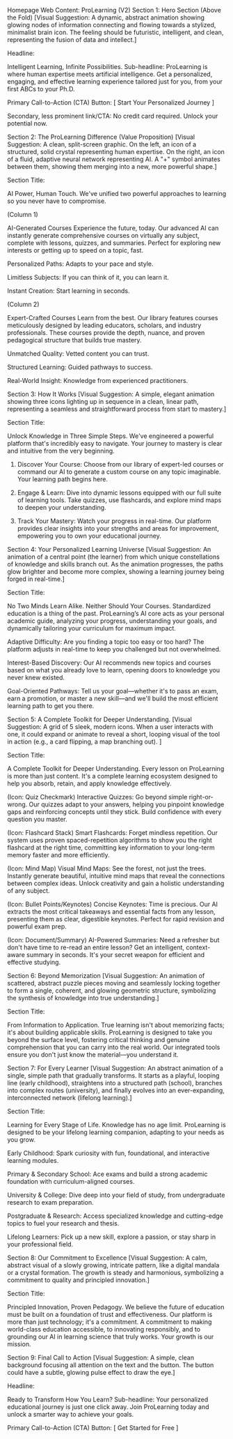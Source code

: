 Homepage Web Content: ProLearning (V2)
Section 1: Hero Section (Above the Fold)
[Visual Suggestion: A dynamic, abstract animation showing glowing nodes of information connecting and flowing towards a stylized, minimalist brain icon. The feeling should be futuristic, intelligent, and clean, representing the fusion of data and intellect.]

Headline:

Intelligent Learning, Infinite Possibilities.
Sub-headline:
ProLearning is where human expertise meets artificial intelligence. Get a personalized, engaging, and effective learning experience tailored just for you, from your first ABCs to your Ph.D.

Primary Call-to-Action (CTA) Button:
[ Start Your Personalized Journey ]

Secondary, less prominent link/CTA:
No credit card required. Unlock your potential now.

Section 2: The ProLearning Difference (Value Proposition)
[Visual Suggestion: A clean, split-screen graphic. On the left, an icon of a structured, solid crystal representing human expertise. On the right, an icon of a fluid, adaptive neural network representing AI. A "+" symbol animates between them, showing them merging into a new, more powerful shape.]

Section Title:

AI Power, Human Touch.
We've unified two powerful approaches to learning so you never have to compromise.

(Column 1)

AI-Generated Courses
Experience the future, today. Our advanced AI can instantly generate comprehensive courses on virtually any subject, complete with lessons, quizzes, and summaries. Perfect for exploring new interests or getting up to speed on a topic, fast.

Personalized Paths: Adapts to your pace and style.

Limitless Subjects: If you can think of it, you can learn it.

Instant Creation: Start learning in seconds.

(Column 2)

Expert-Crafted Courses
Learn from the best. Our library features courses meticulously designed by leading educators, scholars, and industry professionals. These courses provide the depth, nuance, and proven pedagogical structure that builds true mastery.

Unmatched Quality: Vetted content you can trust.

Structured Learning: Guided pathways to success.

Real-World Insight: Knowledge from experienced practitioners.

Section 3: How It Works
[Visual Suggestion: A simple, elegant animation showing three icons lighting up in sequence in a clean, linear path, representing a seamless and straightforward process from start to mastery.]

Section Title:

Unlock Knowledge in Three Simple Steps.
We've engineered a powerful platform that's incredibly easy to navigate. Your journey to mastery is clear and intuitive from the very beginning.

1. Discover Your Course: Choose from our library of expert-led courses or command our AI to generate a custom course on any topic imaginable. Your learning path begins here.

2. Engage & Learn: Dive into dynamic lessons equipped with our full suite of learning tools. Take quizzes, use flashcards, and explore mind maps to deepen your understanding.

3. Track Your Mastery: Watch your progress in real-time. Our platform provides clear insights into your strengths and areas for improvement, empowering you to own your educational journey.

Section 4: Your Personalized Learning Universe
[Visual Suggestion: An animation of a central point (the learner) from which unique constellations of knowledge and skills branch out. As the animation progresses, the paths glow brighter and become more complex, showing a learning journey being forged in real-time.]

Section Title:

No Two Minds Learn Alike. Neither Should Your Courses.
Standardized education is a thing of the past. ProLearning’s AI core acts as your personal academic guide, analyzing your progress, understanding your goals, and dynamically tailoring your curriculum for maximum impact.

Adaptive Difficulty: Are you finding a topic too easy or too hard? The platform adjusts in real-time to keep you challenged but not overwhelmed.

Interest-Based Discovery: Our AI recommends new topics and courses based on what you already love to learn, opening doors to knowledge you never knew existed.

Goal-Oriented Pathways: Tell us your goal—whether it's to pass an exam, earn a promotion, or master a new skill—and we'll build the most efficient learning path to get you there.

Section 5: A Complete Toolkit for Deeper Understanding.
[Visual Suggestion: A grid of 5 sleek, modern icons. When a user interacts with one, it could expand or animate to reveal a short, looping visual of the tool in action (e.g., a card flipping, a map branching out). ]

Section Title:

A Complete Toolkit for Deeper Understanding.
Every lesson on ProLearning is more than just content. It's a complete learning ecosystem designed to help you absorb, retain, and apply knowledge effectively.

(Icon: Quiz Checkmark)
Interactive Quizzes: Go beyond simple right-or-wrong. Our quizzes adapt to your answers, helping you pinpoint knowledge gaps and reinforcing concepts until they stick. Build confidence with every question you master.

(Icon: Flashcard Stack)
Smart Flashcards: Forget mindless repetition. Our system uses proven spaced-repetition algorithms to show you the right flashcard at the right time, committing key information to your long-term memory faster and more efficiently.

(Icon: Mind Map)
Visual Mind Maps: See the forest, not just the trees. Instantly generate beautiful, intuitive mind maps that reveal the connections between complex ideas. Unlock creativity and gain a holistic understanding of any subject.

(Icon: Bullet Points/Keynotes)
Concise Keynotes: Time is precious. Our AI extracts the most critical takeaways and essential facts from any lesson, presenting them as clear, digestible keynotes. Perfect for rapid revision and powerful exam prep.

(Icon: Document/Summary)
AI-Powered Summaries: Need a refresher but don't have time to re-read an entire lesson? Get an intelligent, context-aware summary in seconds. It's your secret weapon for efficient and effective studying.

Section 6: Beyond Memorization
[Visual Suggestion: An animation of scattered, abstract puzzle pieces moving and seamlessly locking together to form a single, coherent, and glowing geometric structure, symbolizing the synthesis of knowledge into true understanding.]

Section Title:

From Information to Application.
True learning isn't about memorizing facts; it's about building applicable skills. ProLearning is designed to take you beyond the surface level, fostering critical thinking and genuine comprehension that you can carry into the real world. Our integrated tools ensure you don't just know the material—you understand it.

Section 7: For Every Learner
[Visual Suggestion: An abstract animation of a single, simple path that gradually transforms. It starts as a playful, looping line (early childhood), straightens into a structured path (school), branches into complex routes (university), and finally evolves into an ever-expanding, interconnected network (lifelong learning).]

Section Title:

Learning for Every Stage of Life.
Knowledge has no age limit. ProLearning is designed to be your lifelong learning companion, adapting to your needs as you grow.

Early Childhood: Spark curiosity with fun, foundational, and interactive learning modules.

Primary & Secondary School: Ace exams and build a strong academic foundation with curriculum-aligned courses.

University & College: Dive deep into your field of study, from undergraduate research to exam preparation.

Postgraduate & Research: Access specialized knowledge and cutting-edge topics to fuel your research and thesis.

Lifelong Learners: Pick up a new skill, explore a passion, or stay sharp in your professional field.

Section 8: Our Commitment to Excellence
[Visual Suggestion: A calm, abstract visual of a slowly growing, intricate pattern, like a digital mandala or a crystal formation. The growth is steady and harmonious, symbolizing a commitment to quality and principled innovation.]

Section Title:

Principled Innovation, Proven Pedagogy.
We believe the future of education must be built on a foundation of trust and effectiveness. Our platform is more than just technology; it's a commitment. A commitment to making world-class education accessible, to innovating responsibly, and to grounding our AI in learning science that truly works. Your growth is our mission.

Section 9: Final Call to Action
[Visual Suggestion: A simple, clean background focusing all attention on the text and the button. The button could have a subtle, glowing pulse effect to draw the eye.]

Headline:

Ready to Transform How You Learn?
Sub-headline:
Your personalized educational journey is just one click away. Join ProLearning today and unlock a smarter way to achieve your goals.

Primary Call-to-Action (CTA) Button:
[ Get Started for Free ]